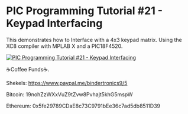 # **PIC Programming Tutorial #21 - Keypad Interfacing**

This demonstrates how to Interface with a 4x3 keypad matrix. Using the XC8 compiler with MPLAB X and a PIC18F4520.

[![PIC Programming Tutorial #21 - Keypad Interfacing](https://img.youtube.com/vi/3Ct__54bx-Y/0.jpg)](https://www.youtube.com/watch?v=3Ct__54bx-Y "PIC Programming Tutorial #20 - FLASH Read/Write")

☕Coffee Funds☕.

Shekels: 
https://www.paypal.me/bindertronics9/5

Bitcoin: 
19nohZzWXxVuZ9tZvw8Pvhajt5khG5mspW

Ethereum: 
0x5fe29789CDaE8c73C9791bEe36c7ad5db8511D39
